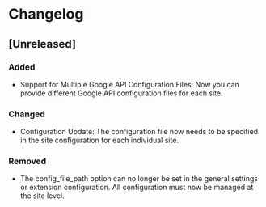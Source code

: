 # Changelog

## [Unreleased]

### Added

- Support for Multiple Google API Configuration Files: Now you can provide different Google API configuration files for each site.

### Changed

- Configuration Update: The configuration file now needs to be specified in the site configuration for each individual site.

### Removed

- The config_file_path option can no longer be set in the general settings or extension configuration. All configuration must now be managed at the site level.
